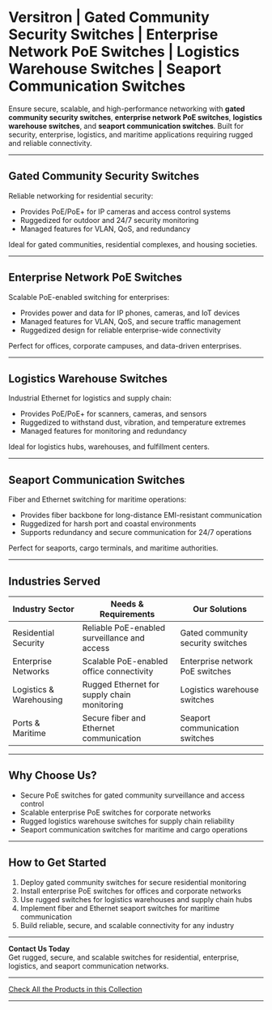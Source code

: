 # Versitron | Gated Community Security Switches | Enterprise Network PoE Switches | Logistics Warehouse Switches | Seaport Communication Switches

Ensure secure, scalable, and high-performance networking with **gated community security switches**, **enterprise network PoE switches**, **logistics warehouse switches**, and **seaport communication switches**. Built for security, enterprise, logistics, and maritime applications requiring rugged and reliable connectivity.

---

## Gated Community Security Switches

Reliable networking for residential security:

- Provides PoE/PoE+ for IP cameras and access control systems  
- Ruggedized for outdoor and 24/7 security monitoring  
- Managed features for VLAN, QoS, and redundancy  

Ideal for gated communities, residential complexes, and housing societies.

---

## Enterprise Network PoE Switches

Scalable PoE-enabled switching for enterprises:

- Provides power and data for IP phones, cameras, and IoT devices  
- Managed features for VLAN, QoS, and secure traffic management  
- Ruggedized design for reliable enterprise-wide connectivity  

Perfect for offices, corporate campuses, and data-driven enterprises.

---

## Logistics Warehouse Switches

Industrial Ethernet for logistics and supply chain:

- Provides PoE/PoE+ for scanners, cameras, and sensors  
- Ruggedized to withstand dust, vibration, and temperature extremes  
- Managed features for monitoring and redundancy  

Ideal for logistics hubs, warehouses, and fulfillment centers.

---

## Seaport Communication Switches

Fiber and Ethernet switching for maritime operations:

- Provides fiber backbone for long-distance EMI-resistant communication  
- Ruggedized for harsh port and coastal environments  
- Supports redundancy and secure communication for 24/7 operations  

Perfect for seaports, cargo terminals, and maritime authorities.

---

## Industries Served

| Industry Sector             | Needs & Requirements                              | Our Solutions                              |
|-----------------------------|---------------------------------------------------|-------------------------------------------|
| Residential Security        | Reliable PoE-enabled surveillance and access      | Gated community security switches          |
| Enterprise Networks         | Scalable PoE-enabled office connectivity          | Enterprise network PoE switches            |
| Logistics & Warehousing     | Rugged Ethernet for supply chain monitoring       | Logistics warehouse switches               |
| Ports & Maritime            | Secure fiber and Ethernet communication           | Seaport communication switches             |

---

## Why Choose Us?

- Secure PoE switches for gated community surveillance and access control  
- Scalable enterprise PoE switches for corporate networks  
- Rugged logistics warehouse switches for supply chain reliability  
- Seaport communication switches for maritime and cargo operations  

---

## How to Get Started

1. Deploy gated community switches for secure residential monitoring  
2. Install enterprise PoE switches for offices and corporate networks  
3. Use rugged switches for logistics warehouses and supply chain hubs  
4. Implement fiber and Ethernet seaport switches for maritime communication  
5. Build reliable, secure, and scalable connectivity for any industry  

---

**Contact Us Today**  
Get rugged, secure, and scalable switches for residential, enterprise, logistics, and seaport communication networks.

---

[Check All the Products in this Collection](https://www.versitron.com/collections/fiber-optic-network-switches)

---
